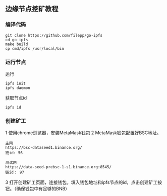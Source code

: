 
## 边缘节点挖矿教程

### 编译代码
```
git clone https://github.com/filepp/go-ipfs
cd go-ipfs
make build
cp cmd/ipfs /usr/local/bin
```

### 运行节点

运行
```
ipfs init
ipfs daemon
```

获取节点id
```
ipfs id
```


### 创建矿工
1 使用chrome浏览器，安装MetaMask钱包
2 MetaMask钱包配置好BSC地址。  
```
主网
https://bsc-dataseed1.binance.org/
链id: 56
```
```
测试网
https://data-seed-prebsc-1-s1.binance.org:8545/
链id： 97 
```
3 打开创建矿工页面，连接钱包。填入钱包地址和ipfs节点的id，点击创建矿工按钮。（确保钱包中有足够的BNB）

